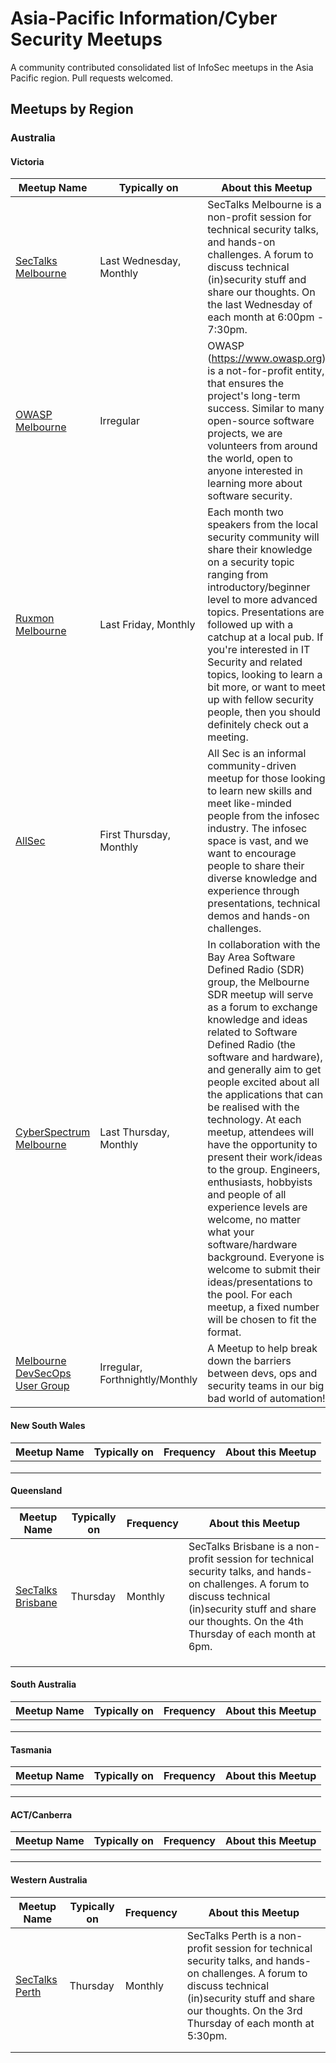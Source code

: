 # Asia-Pacific Information/Cyber Security Meetups
A community contributed consolidated list of InfoSec meetups in the Asia Pacific region.
Pull requests welcomed.

Meetups by Region
-----------------
### Australia
#### Victoria

| Meetup Name 	| Typically on  	| About this Meetup 	| Locale |
|-------------	| --------------	|-------------------	|--------|
| [SecTalks Melbourne](https://www.sectalks.org/melbourne)  |  Last Wednesday, Monthly	| SecTalks Melbourne is a non-profit session for technical security talks, and hands-on challenges. A forum to discuss technical (in)security stuff and share our thoughts. On the last Wednesday of each month at 6:00pm - 7:30pm. | Southbank/CBD, Melbourne. |
| [OWASP Melbourne](https://www.meetup.com/Application-Security-OWASP-Melbourne/) | Irregular	| OWASP (https://www.owasp.org) is a not-for-profit entity, that ensures the project's long-term success. Similar to many open-source software projects, we are volunteers from around the world, open to anyone interested in learning more about software security.	| Southbank/CBD, Melbourne. |
| [Ruxmon Melbourne](https://ruxmon.com/melbourne/)	|  Last Friday, Monthly	| Each month two speakers from the local security community will share their knowledge on a security topic ranging from introductory/beginner level to more advanced topics. Presentations are followed up with a catchup at a local pub. If you're interested in IT Security and related topics, looking to learn a bit more, or want to meet up with fellow security people, then you should definitely check out a meeting. | CBD, Melbourne. |
| [AllSec](https://www.meetup.com/All-Sec/) | First Thursday, Monthly | All Sec is an informal community-driven meetup for those looking to learn new skills and meet like-minded people from the infosec industry. The infosec space is vast, and we want to encourage people to share their diverse knowledge and experience through presentations, technical demos and hands-on challenges. | CBD, Melbourne. |
|[CyberSpectrum Melbourne](https://www.meetup.com/Cyberspectrum-Melbourne/)| Last Thursday, Monthly | In collaboration with the Bay Area Software Defined Radio (SDR) group, the Melbourne SDR meetup will serve as a forum to exchange knowledge and ideas related to Software Defined Radio (the software and hardware), and generally aim to get people excited about all the applications that can be realised with the technology. At each meetup, attendees will have the opportunity to present their work/ideas to the group. Engineers, enthusiasts, hobbyists and people of all experience levels are welcome, no matter what your software/hardware background. Everyone is welcome to submit their ideas/presentations to the pool. For each meetup, a fixed number will be chosen to fit the format. | CBD, Melbourne |
|[Melbourne DevSecOps User Group](https://www.meetup.com/Melbourne-DevSecOps-User-Group/)| Irregular, Forthnightly/Monthly | A Meetup to help break down the barriers between devs, ops and security teams in our big bad world of automation! | CBD, Melbourne |


#### New South Wales

| Meetup Name 	| Typically on 	| Frequency 	| About this Meetup 	|
|-------------	|--------------	|-----------	|-------------------	|
|             	|              	|           	|                   	|
|             	|              	|           	|                   	|
|             	|              	|           	|                   	|

#### Queensland

| Meetup Name 	| Typically on 	| Frequency 	| About this Meetup 	|
|-------------	|--------------	|-----------	|-------------------	|
| [SecTalks Brisbane](https://www.sectalks.org/brisbane/) | Thursday | Monthly | SecTalks Brisbane is a non-profit session for technical security talks, and hands-on challenges. A forum to discuss technical (in)security stuff and share our thoughts. On the 4th Thursday of each month at 6pm. |
|             	|              	|           	|                   	|
|             	|              	|           	|                   	|
|             	|              	|           	|                   	|

#### South Australia

| Meetup Name 	| Typically on 	| Frequency 	| About this Meetup 	|
|-------------	|--------------	|-----------	|-------------------	|
|             	|              	|           	|                   	|
|             	|              	|           	|                   	|
|             	|              	|           	|                   	|

#### Tasmania

| Meetup Name 	| Typically on 	| Frequency 	| About this Meetup 	|
|-------------	|--------------	|-----------	|-------------------	|
|             	|              	|           	|                   	|
|             	|              	|           	|                   	|
|             	|              	|           	|                   	|

#### ACT/Canberra


| Meetup Name 	| Typically on 	| Frequency 	| About this Meetup 	|
|-------------	|--------------	|-----------	|-------------------	|
|             	|              	|           	|                   	|
|             	|              	|           	|                   	|
|             	|              	|           	|                   	|

#### Western Australia


| Meetup Name 	| Typically on 	| Frequency 	| About this Meetup 	|
|-------------	|--------------	|-----------	|-------------------	|
| [SecTalks Perth](https://www.sectalks.org/perth/) | Thursday | Monthly | SecTalks Perth is a non-profit session for technical security talks, and hands-on challenges. A forum to discuss technical (in)security stuff and share our thoughts. On the 3rd Thursday of each month at 5:30pm. |
|             	|              	|           	|                   	|
|             	|              	|           	|                   	|
